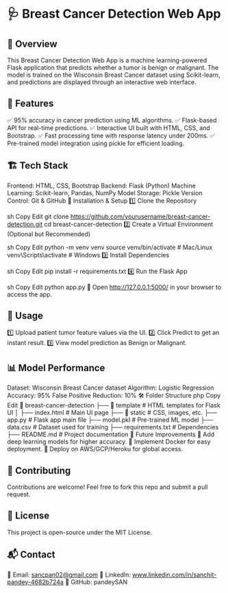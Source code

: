 # 🩺 Breast Cancer Detection Web App




## 📌 Overview
This Breast Cancer Detection Web App is a machine learning-powered Flask application that predicts whether a tumor is benign or malignant. The model is trained on the Wisconsin Breast Cancer dataset using Scikit-learn, and predictions are displayed through an interactive web interface.

## 🚀 Features
✅ 95% accuracy in cancer prediction using ML algorithms.
✅ Flask-based API for real-time predictions.
✅ Interactive UI built with HTML, CSS, and Bootstrap.
✅ Fast processing time with response latency under 200ms.
✅ Pre-trained model integration using pickle for efficient loading.

## 🏗️ Tech Stack
Frontend: HTML, CSS, Bootstrap
Backend: Flask (Python)
Machine Learning: Scikit-learn, Pandas, NumPy
Model Storage: Pickle
Version Control: Git & GitHub
🔧 Installation & Setup
1️⃣ Clone the Repository

sh
Copy
Edit
git clone https://github.com/yourusername/breast-cancer-detection.git
cd breast-cancer-detection
2️⃣ Create a Virtual Environment (Optional but Recommended)

sh
Copy
Edit
python -m venv venv
source venv/bin/activate  # Mac/Linux
venv\Scripts\activate      # Windows
3️⃣ Install Dependencies

sh
Copy
Edit
pip install -r requirements.txt
4️⃣ Run the Flask App

sh
Copy
Edit
python app.py
🔹 Open http://127.0.0.1:5000/ in your browser to access the app.

## 📝 Usage
1️⃣ Upload patient tumor feature values via the UI.
2️⃣ Click Predict to get an instant result.
3️⃣ View model prediction as Benign or Malignant.

## 📊 Model Performance
Dataset: Wisconsin Breast Cancer dataset
Algorithm: Logistic Regression
Accuracy: 95%
False Positive Reduction: 10%
🛠️ Folder Structure
php
Copy
Edit
📂 breast-cancer-detection
 ├── 📁 template         # HTML templates for Flask UI
 │   ├── index.html      # Main UI page
 ├── 📁 static           # CSS, images, etc.
 ├── app.py             # Flask app main file
 ├── model.pkl          # Pre-trained ML model
 ├── data.csv           # Dataset used for training
 ├── requirements.txt   # Dependencies
 ├── README.md          # Project documentation
📌 Future Improvements
🚀 Add deep learning models for higher accuracy.
🚀 Implement Docker for easy deployment.
🚀 Deploy on AWS/GCP/Heroku for global access.

## 🤝 Contributing
Contributions are welcome! Feel free to fork this repo and submit a pull request.

## 📜 License
This project is open-source under the MIT License.

## 📬 Contact
📧 Email: sancpan02@gmail.com
🔗 LinkedIn: www.linkedin.com/in/sanchit-pandey-4682b724a
🔗 GitHub: pandeySAN


